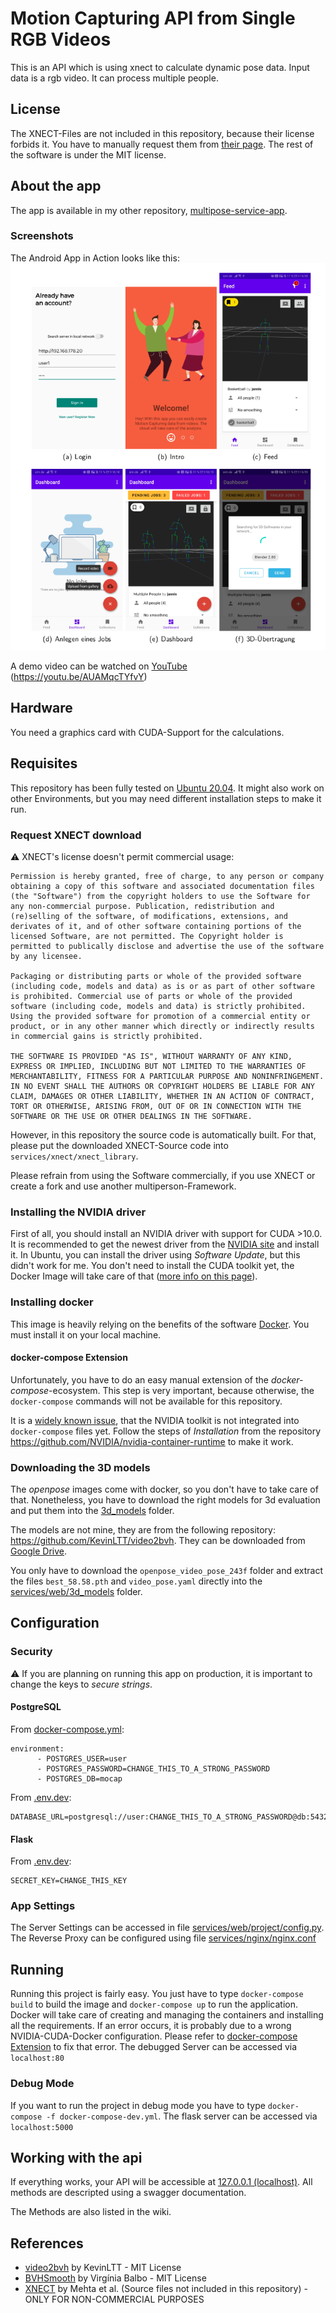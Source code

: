 # Motion Capturing API from Single RGB Videos
This is an API which is using xnect to
calculate dynamic pose data. Input data is a rgb video. It can process
multiple people.
## License
The XNECT-Files are not included in this repository, because their license forbids it.
You have to manually request them from [their page](https://gvv.mpi-inf.mpg.de/projects/XNect/).
The rest of the software is under the MIT license.
## About the app
The app is available in my other repository, [multipose-service-app](https://github.com/Sinnaj94/multipose-service-app).
### Screenshots
The Android App in Action looks like this:
![](screenshots/screenshots.png)

A demo video can be watched on [YouTube](https://youtu.be/AUAMqcTYfvY) (https://youtu.be/AUAMqcTYfvY)
## Hardware
You need a graphics card with CUDA-Support for the calculations.
## Requisites
This repository has been fully tested on [Ubuntu 20.04](https://releases.ubuntu.com/20.04/).
It might also work on other Environments, but you may need different installation steps to make it run.
### Request XNECT download
:warning: XNECT's license doesn't permit commercial usage:
```
Permission is hereby granted, free of charge, to any person or company obtaining a copy of this software and associated documentation files (the "Software") from the copyright holders to use the Software for any non-commercial purpose. Publication, redistribution and (re)selling of the software, of modifications, extensions, and derivates of it, and of other software containing portions of the licensed Software, are not permitted. The Copyright holder is permitted to publically disclose and advertise the use of the software by any licensee.

Packaging or distributing parts or whole of the provided software (including code, models and data) as is or as part of other software is prohibited. Commercial use of parts or whole of the provided software (including code, models and data) is strictly prohibited. Using the provided software for promotion of a commercial entity or product, or in any other manner which directly or indirectly results in commercial gains is strictly prohibited.

THE SOFTWARE IS PROVIDED "AS IS", WITHOUT WARRANTY OF ANY KIND, EXPRESS OR IMPLIED, INCLUDING BUT NOT LIMITED TO THE WARRANTIES OF MERCHANTABILITY, FITNESS FOR A PARTICULAR PURPOSE AND NONINFRINGEMENT. IN NO EVENT SHALL THE AUTHORS OR COPYRIGHT HOLDERS BE LIABLE FOR ANY CLAIM, DAMAGES OR OTHER LIABILITY, WHETHER IN AN ACTION OF CONTRACT, TORT OR OTHERWISE, ARISING FROM, OUT OF OR IN CONNECTION WITH THE SOFTWARE OR THE USE OR OTHER DEALINGS IN THE SOFTWARE.
```
However, in this repository the source code is automatically built. For that, please put the downloaded XNECT-Source code into ```services/xnect/xnect_library```.

Please refrain from using the Software commercially, if you use XNECT or create a fork and use another multiperson-Framework.
### Installing the NVIDIA driver
First of all, you should install an NVIDIA driver with support for CUDA >10.0.
It is recommended to get the newest driver from the [NVIDIA site](https://www.nvidia.de/Download/index.aspx) and install it.
In Ubuntu, you can install the driver using *Software Update*, but this didn't work for me.
You don't need to install the CUDA toolkit yet, the Docker Image will take care of that
([more info on this page](https://github.com/NVIDIA/nvidia-docker)).
### Installing docker
This image is heavily relying on the benefits of the software [Docker](https://www.docker.com/).
You must install it on your local machine. 
#### docker-compose Extension
Unfortunately, you have to do an easy manual extension of the *docker-compose*-ecosystem.
This step is very important, because otherwise, the `docker-compose` commands will not be available for this repository.

It is a [widely known issue](https://github.com/docker/compose/issues/6691), that the NVIDIA toolkit is not integrated into `docker-compose` files yet.
Follow the steps of *Installation* from the repository https://github.com/NVIDIA/nvidia-container-runtime to make it work.
### Downloading the 3D models
The *openpose* images come with docker, so you don't have to take care of that.
Nonetheless, you have to download the right models for 3d evaluation and put them into the [3d_models](services/web/3d_models) folder.

The models are not mine, they are from the following repository: https://github.com/KevinLTT/video2bvh.
They can be downloaded from [Google Drive](https://drive.google.com/drive/folders/1M2s32xQkrDhDLz-VqzvocMuoaSGR1MfX).

You only have to download the `openpose_video_pose_243f` folder and extract the files `best_58.58.pth` and `video_pose.yaml`
directly into the [services/web/3d_models](services/web/3d_models) folder.
## Configuration
### Security
:warning: If you are planning on running this app on production, it is important to change the keys
to *secure strings*.
#### PostgreSQL
From [docker-compose.yml](docker-compose.yml):
```
environment:
      - POSTGRES_USER=user
      - POSTGRES_PASSWORD=CHANGE_THIS_TO_A_STRONG_PASSWORD
      - POSTGRES_DB=mocap
```
From [.env.dev](.env.dev):
```
DATABASE_URL=postgresql://user:CHANGE_THIS_TO_A_STRONG_PASSWORD@db:5432/mocap
```
#### Flask
From [.env.dev](.env.dev): 
```
SECRET_KEY=CHANGE_THIS_KEY
```
### App Settings
The Server Settings can be accessed in file [services/web/project/config.py](services/web/project/config.py).
The Reverse Proxy can be configured using file [services/nginx/nginx.conf](services/nginx/nginx.conf)
## Running
Running this project is fairly easy. You just have to type `docker-compose build` to build the image and `docker-compose up`
to run the application. Docker will take care of creating and managing the containers and installing all the requirements.
If an error occurs, it is probably due to a wrong NVIDIA-CUDA-Docker configuration.
Please refer to [docker-compose Extension](#docker-compose-Extension) to fix that error.
The debugged Server can be accessed via `localhost:80`
### Debug Mode
If you want to run the project in debug mode you have to type `docker-compose -f docker-compose-dev.yml`.
The flask server can be accessed via `localhost:5000`
## Working with the api
If everything works, your API will be accessible at [127.0.0.1 (localhost)](127.0.0.1).
All methods are descripted using a swagger documentation.

The Methods are also listed in the wiki.
## References
- [video2bvh](https://github.com/KevinLTT/video2bvh) by KevinLTT - MIT License
- [BVHSmooth](https://github.com/vdbalbom/BVHsmooth) by Virgínia Balbo - MIT License
- [XNECT](https://gvv.mpi-inf.mpg.de/projects/XNect/) by Mehta et al. (Source files not included in this repository) - ONLY FOR NON-COMMERCIAL PURPOSES
